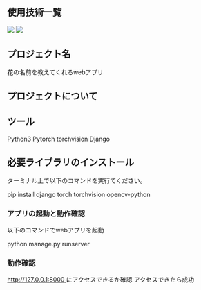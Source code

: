 <div id="top"></div>

## 使用技術一覧

<p style="display: inline">
  <!-- バックエンドのフレームワーク一覧 -->
  <img src="https://img.shields.io/badge/-Django-092E20.svg?logo=django&style=for-the-badge">
  <!-- バックエンドの言語一覧 -->
  <img src="https://img.shields.io/badge/-Python-F2C63C.svg?logo=python&style=for-the-badge">

<!-- プロジェクト名を記載 -->
  
## プロジェクト名

花の名前を教えてくれるwebアプリ

<!-- プロジェクトについて -->

## プロジェクトについて

## ツール

Python3
Pytorch
torchvision
Django

## 必要ライブラリのインストール
ターミナル上で以下のコマンドを実行てください。

pip install django torch torchvision opencv-python


### アプリの起動と動作確認

以下のコマンドでwebアプリを起動

python manage.py runserver

### 動作確認

[http://127.0.0.1:8000 ](http://127.0.0.1:8000/flower/upload)にアクセスできるか確認
アクセスできたら成功
